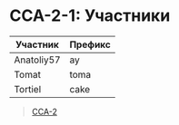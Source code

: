 # CCA-2-1: Участники #

|Участник   |  Префикс  |
|-----------|-----------|
|Anatoliy57 |  ay       |
|Tomat      |  toma     |
|Tortiel    |  cake     |

>[CCA-2](CCA-2.md)
